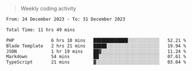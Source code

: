 > Weekly coding activity
<!--START_SECTION:waka-->

```txt
From: 24 December 2023 - To: 31 December 2023

Total Time: 11 hrs 49 mins

PHP              6 hrs 10 mins   █████████████░░░░░░░░░░░░   52.21 %
Blade Template   2 hrs 21 mins   █████░░░░░░░░░░░░░░░░░░░░   19.94 %
JSON             1 hr 19 mins    ██▓░░░░░░░░░░░░░░░░░░░░░░   11.24 %
Markdown         54 mins         ██░░░░░░░░░░░░░░░░░░░░░░░   07.61 %
TypeScript       21 mins         ▓░░░░░░░░░░░░░░░░░░░░░░░░   03.04 %
```

<!--END_SECTION:waka-->
